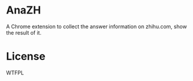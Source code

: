 AnaZH
=====

A Chrome extension  to collect the answer information on zhihu.com, show the result of it.

License
=====
WTFPL
